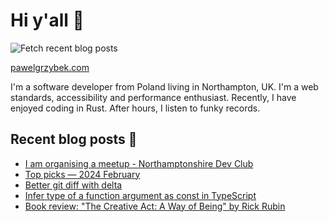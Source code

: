 # Hi y'all 👋

![Fetch recent blog posts](https://github.com/pawelgrzybek/pawelgrzybek/workflows/Fetch%20recent%20blog%20posts/badge.svg)

[pawelgrzybek.com](https://pawelgrzybek.com)

I'm a software developer from Poland living in Northampton, UK. I'm a web standards, accessibility and performance enthusiast. Recently, I have enjoyed coding in Rust. After hours, I listen to funky records.

## Recent blog posts 📝

<!-- FEED-START -->
- [I am organising a meetup - Northamptonshire Dev Club](https://pawelgrzybek.com/i-am-organising-a-meetup-northamptonshire-dev-club/)
- [Top picks — 2024 February](https://pawelgrzybek.com/top-picks-2024-february/)
- [Better git diff with delta](https://pawelgrzybek.com/better-git-diff-with-delta/)
- [Infer type of a function argument as const in TypeScript](https://pawelgrzybek.com/infer-type-of-a-function-argument-as-const-in-typescript/)
- [Book review: "The Creative Act: A Way of Being" by Rick Rubin](https://pawelgrzybek.com/book-review-the-creative-act-a-way-of-being-by-rick-rubin/)
<!-- FEED-END -->